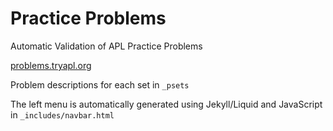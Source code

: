 # Practice Problems
Automatic Validation of APL Practice Problems

[problems.tryapl.org](https://problems.tryapl.org)

Problem descriptions for each set in `_psets`

The left menu is automatically generated using Jekyll/Liquid and JavaScript in `_includes/navbar.html`

